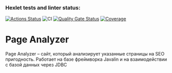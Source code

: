 ### Hexlet tests and linter status:

[![Actions Status](https://github.com/ElsaAkhmatyanova/java-project-72/actions/workflows/hexlet-check.yml/badge.svg)](https://github.com/ElsaAkhmatyanova/java-project-72/actions)
![CI](https://github.com/ElsaAkhmatyanova/java-project-72/actions/workflows/ci.yml/badge.svg)
[![Quality Gate Status](https://sonarcloud.io/api/project_badges/measure?project=ElsaAkhmatyanova_java-project-72&metric=alert_status)](https://sonarcloud.io/summary/new_code?id=ElsaAkhmatyanova_java-project-72)
[![Coverage](https://sonarcloud.io/api/project_badges/measure?project=ElsaAkhmatyanova_java-project-72&metric=coverage)](https://sonarcloud.io/summary/new_code?id=ElsaAkhmatyanova_java-project-72)

# Page Analyzer
Page Analyzer – сайт, который анализирует указанные страницы на SEO пригодность. Работает на базе фреймворка Javalin и на взаимодействии с базой данных через JDBC